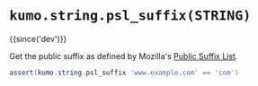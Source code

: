# `kumo.string.psl_suffix(STRING)`

{{since('dev')}}

Get the public suffix as defined by Mozilla's [Public Suffix
List](https://publicsuffix.org/).

```lua
assert(kumo.string.psl_suffix 'www.example.com' == 'com')
```


